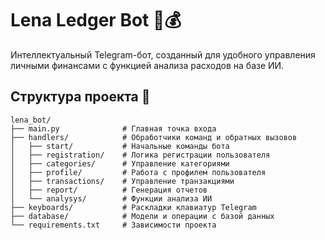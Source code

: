 
# Lena Ledger Bot 🤖💰

Интеллектуальный Telegram-бот, созданный для удобного управления личными финансами с функцией анализа расходов на базе ИИ.

## Структура проекта 📁

```
lena_bot/
├── main.py              # Главная точка входа
├── handlers/            # Обработчики команд и обратных вызовов
│   ├── start/           # Начальные команды бота
│   ├── registration/    # Логика регистрации пользователя
│   ├── categories/      # Управление категориями
│   ├── profile/         # Работа с профилем пользователя
│   ├── transactions/    # Управление транзакциями
│   ├── report/          # Генерация отчетов
│   └── analysys/        # Функции анализа ИИ
├── keyboards/           # Раскладки клавиатур Telegram
├── database/            # Модели и операции с базой данных
└── requirements.txt     # Зависимости проекта
```

